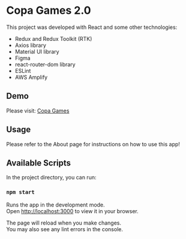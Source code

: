 # Copa Games 2.0

This project was developed with React and some other technologies:
- Redux and Redux Toolkit (RTK)
- Axios library
- Material UI library
- Figma
- react-router-dom library
- ESLint
- AWS Amplify

## Demo

Please visit: [Copa Games](https://main.d31u97nwczb7jz.amplifyapp.com/)

## Usage

Please refer to the About page for instructions on how to use this app!

## Available Scripts

In the project directory, you can run:

### `npm start`

Runs the app in the development mode.\
Open [http://localhost:3000](http://localhost:3000) to view it in your browser.

The page will reload when you make changes.\
You may also see any lint errors in the console.

